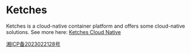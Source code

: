 # Ketches

Ketches is a cloud-native container platform and offers some cloud-native solutions. See more here: [Ketches Cloud Native](https://ketches.cn)

[湘ICP备2023022128号](https://beian.miit.gov.cn)
